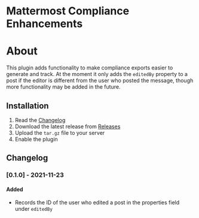 # Mattermost Compliance Enhancements

# About

This plugin adds functionality to make compliance exports easier to generate and track. At the moment it only adds the `editedBy` property to a post if the editor is different from the user who posted the message, though more functionality may be added in the future.

## Installation

1. Read the [Changelog](#changelog)
2. Download the latest release from [Releases](./releases)
3. Upload the `tar.gz` file to your server
4. Enable the plugin

## Changelog

### [0.1.0] - 2021-11-23
#### Added
- Records the ID of the user who edited a post in the properties field under `editedBy`